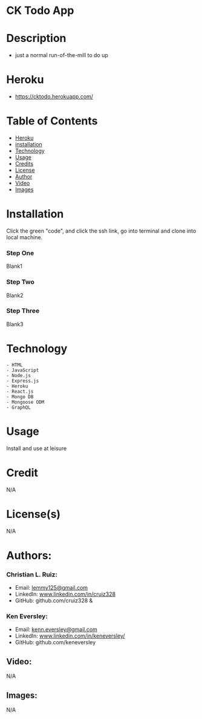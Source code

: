 # CK Todo App

# Description
- just a normal run-of-the-mill to do up

# Heroku
- https://cktodo.herokuapp.com/
# Table of Contents
  - [Heroku](#heroku)
  - [installation](#installation)
  - [Technology](#technology)
  - [Usage](#usage)
  - [Credits](#credits)
  - [License](#license)
  - [Author](#author)
  - [Video](#Video)
  - [Images](#images)
  
# Installation
  Click the green "code", and click the ssh link, go into terminal and clone into local machine.
### Step One
  Blank1
### Step Two
   Blank2
### Step Three
   Blank3

# Technology 
	- HTML
	- JavaScript
	- Node.js
	- Express.js
    - Heroku
    - React.js
    - Mongo DB
    - Mongoose ODM
    - GraphQL

# Usage
  Install and use at leisure

# Credit
 N/A 

# License(s)
 N/A
# Authors:
### Christian L. Ruiz:
- Email: lemmy125@gmail.com
- LinkedIn: www.linkedin.com/in/cruiz328
- GitHub: github.com/cruiz328
&
### Ken Eversley:
- Email: kenn.eversley@gmail.com
- LinkedIn: www.linkedin.com/in/keneversley/
- GitHub: github.com/keneversley

## Video:
N/A
## Images:
N/A
